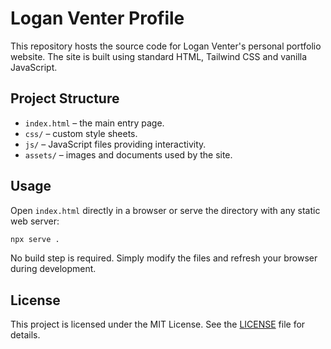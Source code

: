 # Logan Venter Profile

This repository hosts the source code for Logan Venter's personal portfolio website. The site is built using standard HTML, Tailwind CSS and vanilla JavaScript.

## Project Structure

- `index.html` – the main entry page.
- `css/` – custom style sheets.
- `js/` – JavaScript files providing interactivity.
- `assets/` – images and documents used by the site.

## Usage

Open `index.html` directly in a browser or serve the directory with any static web server:

```bash
npx serve .
```

No build step is required. Simply modify the files and refresh your browser during development.

## License

This project is licensed under the MIT License. See the [LICENSE](LICENSE) file for details.
